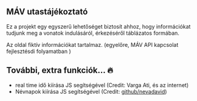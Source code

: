 ## MÁV utastájékoztató

Ez a projekt egy egyszerű lehetőséget biztosít ahhoz, hogy információkat tudjunk meg a vonatok indulásáról, érkezéséről táblázatos formában.

Az oldal fiktív információkat tartalmaz. (egyelőre, MÁV API kapcsolat fejlesztésdi folyamatban )

## További, extra funkciók... 🔥

- real time idő kiírása JS segítségével (Credit: Varga Ati, és az internet)
- Névnapok kiírása JS segítségével (Credit: [github/nevadavid](https://github.com/nevadavid/nevnap))

